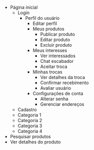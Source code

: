- Página inicial
  - Login
    - Perfil do usuário
      - Editar perfil
      - Meus produtos
        - Publicar produto
        - Editar produto
        - Excluir produto
      - Meus interesses
        - Ver interessados
        - Chat escabador  
        - Aceitar troca                  
      - Minhas trocas
        - Ver detalhes da troca
        - Confirmar recebimento
        - Avaliar usuário
      - Configurações de conta
        - Alterar senha
        - Gerenciar endereços
  - Cadastro
  - Categoria 1
  - Categoria 2
  - Categoria 3  
  - Categoria 4
- Pesquisar produtos
- Ver detalhes do produto